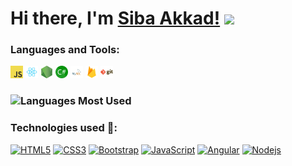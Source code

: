 # Hi there, I'm [Siba Akkad!](https://www.linkedin.com/in/sibaakkad/) <img src="https://media.giphy.com/media/hvRJCLFzcasrR4ia7z/giphy.gif" width="25px">





### Languages and Tools: 

<code><img height="20" src="https://raw.githubusercontent.com/github/explore/80688e429a7d4ef2fca1e82350fe8e3517d3494d/topics/javascript/javascript.png"></code>
<code><img height="20" src="https://raw.githubusercontent.com/github/explore/80688e429a7d4ef2fca1e82350fe8e3517d3494d/topics/react/react.png"></code>
<code><img height="20" src="https://raw.githubusercontent.com/github/explore/80688e429a7d4ef2fca1e82350fe8e3517d3494d/topics/nodejs/nodejs.png"></code>
<code><img height="20" src="https://raw.githubusercontent.com/github/explore/80688e429a7d4ef2fca1e82350fe8e3517d3494d/topics/csharp/csharp.png"></code>
<code><img height="20" src="https://raw.githubusercontent.com/github/explore/80688e429a7d4ef2fca1e82350fe8e3517d3494d/topics/mysql/mysql.png"></code>
<code><img height="20" src="https://raw.githubusercontent.com/github/explore/80688e429a7d4ef2fca1e82350fe8e3517d3494d/topics/firebase/firebase.png"></code>
<code><img height="20" src="https://raw.githubusercontent.com/github/explore/80688e429a7d4ef2fca1e82350fe8e3517d3494d/topics/git/git.png"></code>


### ![Languages Most Used](https://github-readme-stats.vercel.app/api/top-langs/?username=sibaakkad&layout=compact&theme=radical&show_icons=true&hide_border=true)

### Technologies used  :construction:: 

[![HTML5](https://img.shields.io/badge/-HTML5-E34F26?style=flat&logo=html5&logoColor=white&link=https://github.com/dextel2)](https://github.com/sibaakkad) 
[![CSS3](https://img.shields.io/badge/-CSS3-1572B6?style=flat&logo=css3&link=https://github.com/dextel2)](https://github.com/sibaakkad) 
[![Bootstrap](https://img.shields.io/badge/-Bootstrap-563D7C?style=flat&logo=bootstrap&link=https://github.com/dextel2)](https://github.com/sibaakkad)
[![JavaScript](https://img.shields.io/badge/-JavaScript-black?style=flat&logo=javascript&link=https://github.com/dextel2)](https://github.com/sibaakkad) 
[![Angular](https://img.shields.io/badge/-Angular-black?style=flat&logo=angular&link=https://github.com/dextel2)](https://github.com/sibaakkad)
[![Nodejs](https://img.shields.io/badge/-Nodejs-black?style=flat&logo=nodejs&link=https://github.com/dextel2)](https://github.com/sibaakkad)
 

